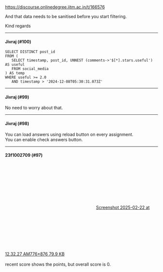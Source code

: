 https://discourse.onlinedegree.iitm.ac.in/t/166576

And that data needs to be sanitised before you start filtering.</p>
<p>Kind regards</p><hr>

<h4>Jivraj (#100)</h4>
<pre data-code-wrap="SQL"><code class="lang-SQL">SELECT DISTINCT post_id 
FROM (
   SELECT timestamp, post_id, UNNEST (comments-&gt;'$[*].stars.useful') AS useful
   FROM social_media
) AS temp
WHERE useful &gt;= 2.0 
   AND timestamp &gt; '2024-12-08T05:30:31.073Z'
</code></pre><hr>

<h4>Jivraj (#99)</h4>
<p>No need to worry about that.</p><hr>

<h4>Jivraj (#98)</h4>
<p>You can load answers using reload button on every assignment.<br/>
You can enable check answers button.</p><hr>

<h4>23f1002709 (#97)</h4>
<p><div class="lightbox-wrapper"><a class="lightbox" data-download-href="/uploads/short-url/jhmNvDV0EeQYBkOtzcSPlwIXBn4.png?dl=1" href="https://europe1.discourse-cdn.com/flex013/uploads/iitm/original/3X/8/7/871fe5c18072cb9faded6184fa82384f64d3ccd2.png" rel="noopener nofollow ugc" title="Screenshot 2025-02-22 at 12.32.27 AM"><div class="meta"><svg aria-hidden="true" class="fa d-icon d-icon-far-image svg-icon"><use href="#far-image"></use></svg><span class="filename">Screenshot 2025-02-22 at 12.32.27 AM</span><span class="informations">776×876 79.9 KB</span><svg aria-hidden="true" class="fa d-icon d-icon-discourse-expand svg-icon"><use href="#discourse-expand"></use></svg></div></a></div><br/>
recent score shows the points, but overall score is 0.